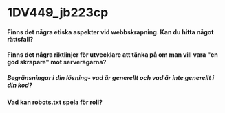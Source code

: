 # 1DV449_jb223cp

#### Finns det några etiska aspekter vid webbskrapning. Kan du hitta något rättsfall?

#### Finns det några riktlinjer för utvecklare att tänka på om man vill vara "en god skrapare" mot serverägarna?

##### Begränsningar i din lösning- vad är generellt och vad är inte generellt i din kod?

#### Vad kan robots.txt spela för roll?

